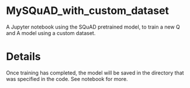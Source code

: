 # MySQuAD_with_custom_dataset
A Jupyter notebook using the SQuAD pretrained model, to train a new Q and A model using a custom dataset.

# Details
Once training has completed, the model will be saved in the directory that was specified in the code. 
See notebook for more.
